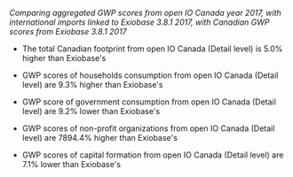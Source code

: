 _Comparing aggregated GWP scores from open IO Canada year 2017, with international imports linked to Exiobase 3.8.1 2017, with Canadian GWP scores from Exiobase 3.8.1 2017_

- The total Canadian footprint from open IO Canada (Detail level) is 5.0% higher than Exiobase's

- GWP scores of households consumption from open IO Canada (Detail level) are 9.3% higher than Exiobase's

- GWP score of government consumption from open IO Canada (Detail level) are 9.2% lower than Exiobase's

- GWP scores of non-profit organizations from open IO Canada (Detail level) are 7894.4% higher than Exiobase's

- GWP scores of capital formation from open IO Canada (Detail level) are 7.1% lower than Exiobase's
